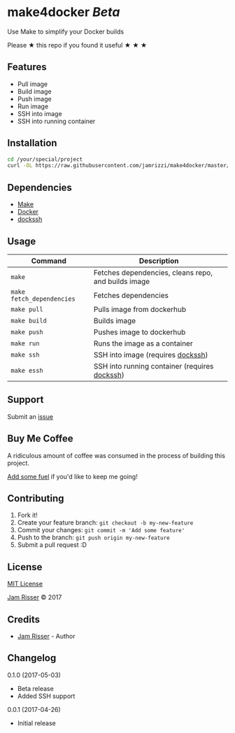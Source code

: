 # make4docker _Beta_

Use Make to simplify your Docker builds

Please &#9733; this repo if you found it useful &#9733; &#9733; &#9733;


## Features
<!------------------------------------------------------->

* Pull image
* Build image
* Push image
* Run image
* SSH into image
* SSH into running container


## Installation
<!------------------------------------------------------->

```sh
cd /your/special/project
curl -OL https://raw.githubusercontent.com/jamrizzi/make4docker/master/Makefile
```


## Dependencies
<!------------------------------------------------------->

* [Make](https://www.gnu.org/software/make/)
* [Docker](https://www.docker.com/)
* [dockssh](https://github.com/jamrizzi/dockssh)


## Usage
<!------------------------------------------------------->

| Command                   | Description                                                                          |
| ------------------------- | ------------------------------------------------------------------------------------ |
| `make`                    | Fetches dependencies, cleans repo, and builds image                                  |
| `make fetch_dependencies` | Fetches dependencies                                                                 |
| `make pull`               | Pulls image from dockerhub                                                           |
| `make build`              | Builds image                                                                         |
| `make push`               | Pushes image to dockerhub                                                            |
| `make run`                | Runs the image as a container                                                        |
| `make ssh`                | SSH into image (requires [dockssh](https://github.com/jamrizzi/dockssh))             |
| `make essh`               | SSH into running container (requires [dockssh](https://github.com/jamrizzi/dockssh)) |


## Support
<!------------------------------------------------------->

Submit an [issue](https://github.com/jamrizzi/make4docker/issues/new)


## Buy Me Coffee
<!------------------------------------------------------->

A ridiculous amount of coffee was consumed in the process of building this project.

[Add some fuel](https://jamrizzi.com/#!/buy-me-coffee) if you'd like to keep me going!


## Contributing
<!------------------------------------------------------->

1. Fork it!
2. Create your feature branch: `git checkout -b my-new-feature`
3. Commit your changes: `git commit -m 'Add some feature'`
4. Push to the branch: `git push origin my-new-feature`
5. Submit a pull request :D


## License
<!------------------------------------------------------->

[MIT License](https://github.com/jamrizzi/make4docker/blob/master/LICENSE)

[Jam Risser](https://jamrizzi.com) &copy; 2017


## Credits
<!------------------------------------------------------->

* [Jam Risser](https://jamrizzi.com) - Author


## Changelog
<!------------------------------------------------------->

0.1.0 (2017-05-03)
* Beta release
* Added SSH support

0.0.1 (2017-04-26)
* Initial release
